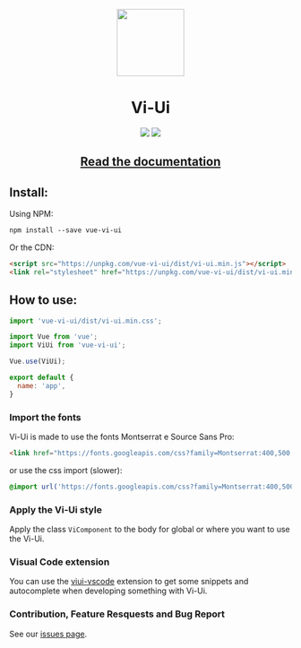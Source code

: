 <p align="center">
  <img src="https://raw.githubusercontent.com/vitta-health/Vi-Ui/master/docs/assets/vi-ui.svg?sanitize=true" width="120px">
</p>
<h1 align="center">Vi-Ui</h1>
<p align="center">
  <a href="https://david-dm.org/vitta-health/Vi-Ui" title="dependencies status"><img src="https://david-dm.org/vitta-health/Vi-Ui/status.svg"/></a>
  <a href="https://github.com/vitta-health/Vi-Ui/blob/master/LICENSE" title="Licente Mit"><img src="https://img.shields.io/badge/License-MIT-blue.svg"/></a>
</p>

<h2 align="center"><a href="https://vitta-health.github.io/Vi-Ui/">Read the documentation</a></h2>

## Install:

Using NPM:

```html static
npm install --save vue-vi-ui
```

Or the CDN:
```html static
<script src="https://unpkg.com/vue-vi-ui/dist/vi-ui.min.js"></script>
<link rel="stylesheet" href="https://unpkg.com/vue-vi-ui/dist/vi-ui.min.css">
```


## How to use:

```js static
import 'vue-vi-ui/dist/vi-ui.min.css';

import Vue from 'vue';
import ViUi from 'vue-vi-ui';

Vue.use(ViUi);

export default {
  name: 'app',
}
```

### Import the fonts

Vi-Ui is made to use the fonts Montserrat e Source Sans Pro:

```html static
<link href="https://fonts.googleapis.com/css?family=Montserrat:400,500|Source+Sans+Pro:400,400i,700,700i" rel="stylesheet">
```

or use the css import (slower):

```css static
@import url('https://fonts.googleapis.com/css?family=Montserrat:400,500|Source+Sans+Pro:400,400i,700,700i');
```

### Apply the Vi-Ui style

Apply the class `ViComponent` to the body for global or where you want to use the Vi-Ui.

### Visual Code extension

You can use the <a href="https://github.com/pablovieiras/viui-vscode">viui-vscode</a> extension to get some snippets and autocomplete when developing something with Vi-Ui.

### Contribution, Feature Resquests and Bug Report

See our <a href="https://github.com/vitta-health/Vi-Ui/issues">issues page</a>.
